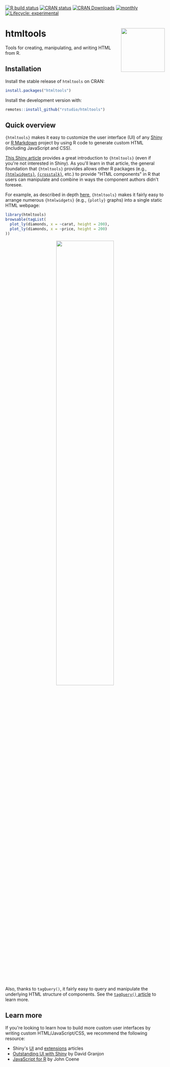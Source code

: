 <!-- badges: start -->
[![R build
status](https://github.com/rstudio/htmltools/workflows/R-CMD-check/badge.svg)](https://github.com/rstudio/htmltools)
[![CRAN
status](https://www.r-pkg.org/badges/version/htmltools)](https://CRAN.R-project.org/package=htmltools)
[![CRAN
Downloads](https://cranlogs.r-pkg.org/badges/grand-total/htmltools)](https://www.rpackages.io/package/htmltools)
[![monthly](https://cranlogs.r-pkg.org/badges/htmltools)](https://www.rpackages.io/package/htmltools)
[![Lifecycle:
experimental](https://img.shields.io/badge/lifecycle-stable-brightgreen.svg)](https://lifecycle.r-lib.org/articles/stages.html)
<!-- badges: end -->

# htmltools <a href='https://rstudio.github.io/htmltools/'><img src='man/figures/logo.png' align="right" height="138" /></a>

Tools for creating, manipulating, and writing HTML from R.

## Installation

Install the stable release of `htmltools` on CRAN:

```r
install.packages("htmltools")
```

Install the development version with:

```r
remotes::install_github("rstudio/htmltools")
```

## Quick overview

`{htmltools}` makes it easy to customize the user interface (UI) of any [Shiny](https://shiny.rstudio.com/) or [R Markdown](https://rmarkdown.rstudio.com/) project by using R code to generate custom HTML (including JavaScript and CSS).

[This Shiny article](https://shiny.rstudio.com/articles/html-tags.html) provides a great introduction to `{htmltools}` (even if you're not interested in Shiny). As you'll learn in that article, the general foundation that `{htmltools}` provides allows other R packages (e.g., [`{htmlwidgets}`](http://www.htmlwidgets.org/), [`{crosstalk}`](https://rstudio.github.io/crosstalk/), etc.) to provide "HTML components" in R that users can manipulate and combine in ways the component authors didn't foresee.

For example, as described in depth [here](https://plotly-r.com/arranging-views.html#arranging-htmlwidgets), `{htmltools}` makes it fairly easy to arrange numerous `{htmlwidgets}` (e.g., `{plotly}` graphs) into a single static HTML webpage:

```r
library(htmltools)
browsable(tagList(
  plot_ly(diamonds, x = ~carat, height = 200),
  plot_ly(diamonds, x = ~price, height = 200)
))
```

<div align="center">
  <img src="man/figures/plotly-taglist.png" width="60%" />
</div>

Also, thanks to `tagQuery()`, it fairly easy to query and manipulate the underlying HTML structure of components. See the [`tagQuery()` article](https://rstudio.github.io/htmltools//articles/tagQuery.html) to learn more.


## Learn more

If you're looking to learn how to build more custom user interfaces by  writing custom HTML/JavaScript/CSS, we recommend the following resource:

* Shiny's [UI](https://shiny.rstudio.com/articles/#user-interface) and [extensions](https://shiny.rstudio.com/articles/#extensions) articles
* [Outstanding UI with Shiny](https://unleash-shiny.rinterface.com/) by David Granjon
* [JavaScript for R](https://book.javascript-for-r.com/) by John Coene
